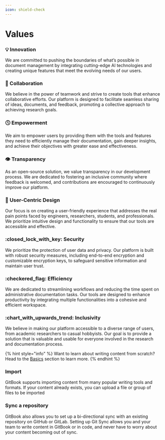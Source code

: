 ```yaml
---
icon: shield-check
---
```


# Values

### :bulb: Innovation

We are committed to pushing the boundaries of what’s possible in document management by integrating cutting-edge AI technologies and creating unique features that meet the evolving needs of our users.

### :handshake: Collaboration

We believe in the power of teamwork and strive to create tools that enhance collaborative efforts. Our platform is designed to facilitate seamless sharing of ideas, documents, and feedback, promoting a collective approach to achieving research goals.

### :clock5: Empowerment

We aim to empower users by providing them with the tools and features they need to efficiently manage their documentation, gain deeper insights, and achieve their objectives with greater ease and effectiveness.

### :eye: **Transparency**

As an open-source solution, we value transparency in our development process. We are dedicated to fostering an inclusive community where feedback is welcomed, and contributions are encouraged to continuously improve our platform.

### :pencil: **User-Centric Design**

Our focus is on creating a user-friendly experience that addresses the real pain points faced by engineers, researchers, students, and professionals. We prioritize intuitive design and functionality to ensure that our tools are accessible and effective.

### :closed\_lock\_with\_key: **Security**

We prioritize the protection of user data and privacy. Our platform is built with robust security measures, including end-to-end encryption and customizable encryption keys, to safeguard sensitive information and maintain user trust.

### :checkered\_flag: **Efficiency**

We are dedicated to streamlining workflows and reducing the time spent on administrative documentation tasks. Our tools are designed to enhance productivity by integrating multiple functionalities into a cohesive and efficient workspace.

### :chart\_with\_upwards\_trend: **Inclusivity**

We believe in making our platform accessible to a diverse range of users, from academic researchers to casual hobbyists. Our goal is to provide a solution that is valuable and usable for everyone involved in the research and documentation process.









{% hint style="info" %}
Want to learn about writing content from scratch? Head to the [Basics](https://github.com/GitbookIO/onboarding-template/blob/main/getting-started/broken-reference/README.md) section to learn more.
{% endhint %}

### Import

GitBook supports importing content from many popular writing tools and formats. If your content already exists, you can upload a file or group of files to be imported

### Sync a repository

GitBook also allows you to set up a bi-directional sync with an existing repository on GitHub or GitLab. Setting up Git Sync allows you and your team to write content in GitBook or in code, and never have to worry about your content becoming out of sync.
